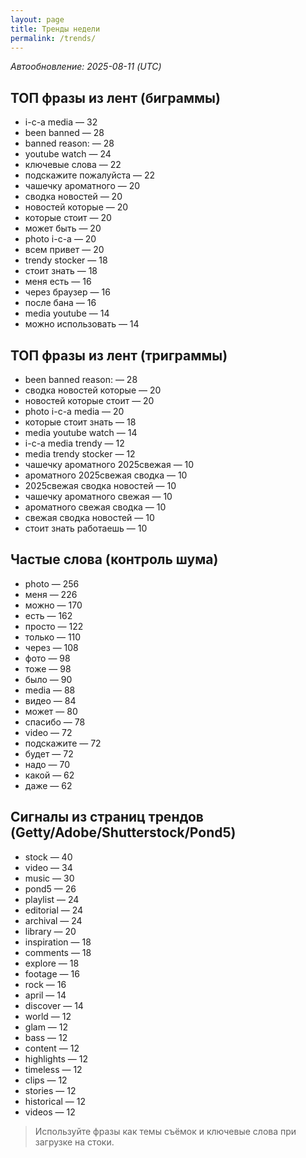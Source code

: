 ```yaml
---
layout: page
title: Тренды недели
permalink: /trends/
---
```


_Автообновление: 2025-08-11 (UTC)_

## ТОП фразы из лент (биграммы)
- i-c-a media — 32
- been banned — 28
- banned reason: — 28
- youtube watch — 24
- ключевые слова — 22
- подскажите пожалуйста — 22
- чашечку ароматного — 20
- сводка новостей — 20
- новостей которые — 20
- которые стоит — 20
- может быть — 20
- photo i-c-a — 20
- всем привет — 20
- trendy stocker — 18
- стоит знать — 18
- меня есть — 16
- через браузер — 16
- после бана — 16
- media youtube — 14
- можно использовать — 14

## ТОП фразы из лент (триграммы)
- been banned reason: — 28
- сводка новостей которые — 20
- новостей которые стоит — 20
- photo i-c-a media — 20
- которые стоит знать — 18
- media youtube watch — 14
- i-c-a media trendy — 12
- media trendy stocker — 12
- чашечку ароматного 2025свежая — 10
- ароматного 2025свежая сводка — 10
- 2025свежая сводка новостей — 10
- чашечку ароматного свежая — 10
- ароматного свежая сводка — 10
- свежая сводка новостей — 10
- стоит знать работаешь — 10

## Частые слова (контроль шума)
- photo — 256
- меня — 226
- можно — 170
- есть — 162
- просто — 122
- только — 110
- через — 108
- фото — 98
- тоже — 98
- было — 90
- media — 88
- видео — 84
- может — 80
- спасибо — 78
- video — 72
- подскажите — 72
- будет — 72
- надо — 70
- какой — 62
- даже — 62

## Сигналы из страниц трендов (Getty/Adobe/Shutterstock/Pond5)
- stock — 40
- video — 34
- music — 30
- pond5 — 26
- playlist — 24
- editorial — 24
- archival — 24
- library — 20
- inspiration — 18
- comments — 18
- explore — 18
- footage — 16
- rock — 16
- april — 14
- discover — 14
- world — 12
- glam — 12
- bass — 12
- content — 12
- highlights — 12
- timeless — 12
- clips — 12
- stories — 12
- historical — 12
- videos — 12

> Используйте фразы как темы съёмок и ключевые слова при загрузке на стоки.

